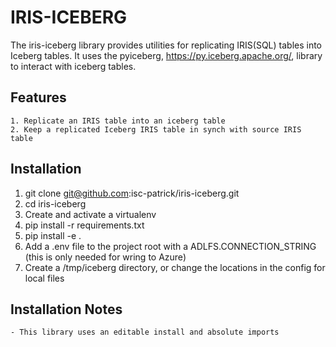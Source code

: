 # IRIS-ICEBERG
The iris-iceberg library provides utilities for replicating IRIS(SQL) tables into Iceberg tables. It uses the pyiceberg, https://py.iceberg.apache.org/, library to interact with iceberg tables.

## Features

    1. Replicate an IRIS table into an iceberg table
    2. Keep a replicated Iceberg IRIS table in synch with source IRIS table

## Installation
1. git clone git@github.com:isc-patrick/iris-iceberg.git
2. cd iris-iceberg
3. Create and activate a virtualenv
4. pip install -r requirements.txt
5. pip install -e .
6. Add a .env file to the project root with a ADLFS.CONNECTION_STRING (this is only needed for wring to Azure)
7. Create a /tmp/iceberg directory, or change the locations in the config for local files


## Installation Notes
    - This library uses an editable install and absolute imports
